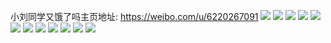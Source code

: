 小刘同学又饿了吗主页地址: https://weibo.com/u/6220267091 
![](https://wx4.sinaimg.cn/mw2000/006MXBCzly1h9kpdga5znj31lt252hdt.jpg) 
![](https://wx4.sinaimg.cn/mw2000/006MXBCzly1h9je8no7rqj30wi1ycanh.jpg) 
![](https://wx4.sinaimg.cn/mw2000/006MXBCzly1h9is3123xkj30wi1yc4og.jpg) 
![](https://wx4.sinaimg.cn/mw2000/006MXBCzly1h9is323op6j30wi1ycx6l.jpg) 
![](https://wx4.sinaimg.cn/mw2000/006MXBCzly1h9is3jt6ihj30u01hctl8.jpg) 
![](https://wx4.sinaimg.cn/mw2000/006MXBCzly1h9cirza4nqj30wi1yc17n.jpg) 
![](https://wx4.sinaimg.cn/mw2000/006MXBCzly1h95l4y0lkij30u01hcgux.jpg) 
![](https://wx4.sinaimg.cn/mw2000/006MXBCzly1h93fs4bmmcj30wi1yc1g6.jpg) 
![](https://wx4.sinaimg.cn/mw2000/006MXBCzly1h91xsgkisgj30wi0aeq4h.jpg) 
![](https://wx4.sinaimg.cn/mw2000/006MXBCzly1h8yn6hby0cj30u01hcagi.jpg) 
![](https://wx4.sinaimg.cn/mw2000/006MXBCzly1h8sry1qt07j30u01sxteu.jpg) 
![](https://wx4.sinaimg.cn/mw2000/006MXBCzly1h8pcgb2jh8j30wi1yc1fn.jpg) 
